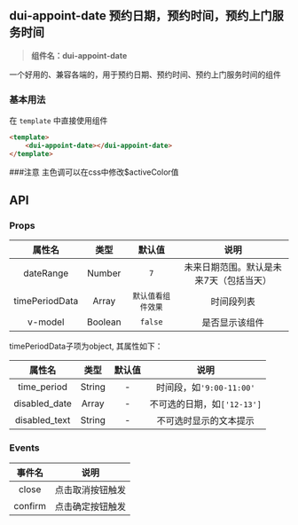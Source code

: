 

## dui-appoint-date 预约日期，预约时间，预约上门服务时间
> **组件名：dui-appoint-date**

一个好用的、兼容各端的，用于预约日期、预约时间、预约上门服务时间的组件


### 基本用法

在 `template` 中直接使用组件

```html
<template>
	<dui-appoint-date></dui-appoint-date>
</template>
```

###注意
主色调可以在css中修改$activeColor值


## API

###  Props

|  属性名	|    类型	| 默认值		| 说明		|
| :-:		| :-:		| :-:			| :-:	|
| dateRange| Number | `7` | 未来日期范围。默认是未来7天（包括当天） |
| timePeriodData| Array | `默认值看组件效果` | 时间段列表 |
| v-model | Boolean | `false` | 是否显示该组件 |

timePeriodData子项为object, 其属性如下：

|  属性名	|    类型	| 默认值		| 说明		|
| :-:		| :-:		| :-:			| :-:	|
| time_period| String | - | 时间段，如`'9:00-11:00'` |
| disabled_date| Array | - | 不可选的日期，如`['12-13']`|
| disabled_text| String | - | 不可选时显示的文本提示 |


###  Events

|  事件名	|    说明	|
| :-:		|  :-:		| 
| close| 点击取消按钮触发  	|
| confirm| 点击确定按钮触发  	|

